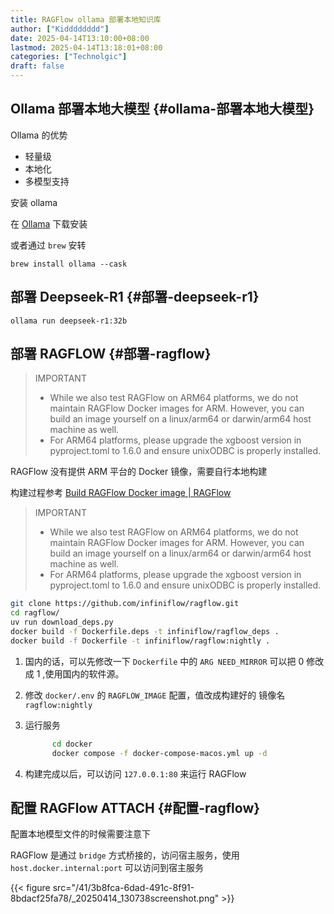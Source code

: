 ```yaml
---
title: RAGFlow ollama 部署本地知识库
author: ["Kidddddddd"]
date: 2025-04-14T13:10:00+08:00
lastmod: 2025-04-14T13:18:01+08:00
categories: ["Technolgic"]
draft: false
---
```


## Ollama 部署本地大模型 {#ollama-部署本地大模型}

Ollama 的优势

-   轻量级
-   本地化
-   多模型支持

安装 ollama

在 [Ollama](https://ollama.com) 下载安装

或者通过 `brew` 安转

`brew install ollama --cask`

## 部署 Deepseek-R1 {#部署-deepseek-r1}

`ollama run deepseek-r1:32b`

## 部署 RAGFLOW {#部署-ragflow}

> IMPORTANT
>
> -   While we also test RAGFlow on ARM64 platforms, we do not maintain RAGFlow Docker images for ARM. However, you can build an image yourself on a linux/arm64 or darwin/arm64 host machine as well.
> -   For ARM64 platforms, please upgrade the xgboost version in pyproject.toml to 1.6.0 and ensure unixODBC is properly installed.

RAGFlow 没有提供 ARM 平台的 Docker 镜像，需要自行本地构建

构建过程参考 [Build RAGFlow Docker image | RAGFlow](https://ragflow.io/docs/dev/build_docker_image)

> IMPORTANT
>
> -   While we also test RAGFlow on ARM64 platforms, we do not maintain RAGFlow Docker images for ARM. However, you can build an image yourself on a linux/arm64 or darwin/arm64 host machine as well.
> -   For ARM64 platforms, please upgrade the xgboost version in pyproject.toml to 1.6.0 and ensure unixODBC is properly installed.

```bash
git clone https://github.com/infiniflow/ragflow.git
cd ragflow/
uv run download_deps.py
docker build -f Dockerfile.deps -t infiniflow/ragflow_deps .
docker build -f Dockerfile -t infiniflow/ragflow:nightly .
```

1.  国内的话，可以先修改一下 `Dockerfile` 中的 `ARG NEED_MIRROR` 可以把 0 修改成 1 ,使用国内的软件源。

2.  修改 `docker/.env` 的 `RAGFLOW_IMAGE` 配置，值改成构建好的 镜像名 `ragflow:nightly`
3.  运行服务
    ```bash
          cd docker
          docker compose -f docker-compose-macos.yml up -d
    ```
4.  构建完成以后，可以访问 `127.0.0.1:80` 来运行 RAGFlow

## 配置 RAGFlow <span class="tag"><span class="ATTACH">ATTACH</span></span> {#配置-ragflow}

配置本地模型文件的时候需要注意下

RAGFlow 是通过 `bridge` 方式桥接的，访问宿主服务，使用 `host.docker.internal:port` 可以访问到宿主服务

{{< figure src="/41/3b8fca-6dad-491c-8f91-8bdacf25fa78/_20250414_130738screenshot.png" >}}
